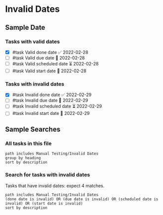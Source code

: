# Invalid Dates

## Sample Date

### Tasks with valid dates

- [x] #task Valid done date ✅ 2022-02-28
- [ ] #task Valid due date 📅 2022-02-28
- [ ] #task Valid scheduled date ⏳ 2022-02-28
- [ ] #task Valid start date 🛫 2022-02-28

### Tasks with invalid dates

- [x] #task Invalid done date ✅ 2022-02-29
- [ ] #task Invalid due date 📅 2022-02-29
- [ ] #task Invalid scheduled date ⏳ 2022-02-29
- [ ] #task Invalid start date 🛫 2022-02-29

## Sample Searches

### All tasks in this file

```tasks
path includes Manual Testing/Invalid Dates
group by heading
sort by description
```

### Search for tasks with invalid dates

Tasks that have invalid dates: expect 4 matches.

```tasks
path includes Manual Testing/Invalid Dates
(done date is invalid) OR (due date is invalid) OR (scheduled date is invalid) OR (start date is invalid)
sort by description
```
